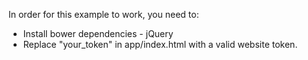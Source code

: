 In order for this example to work, you need to:
* Install bower dependencies - jQuery
* Replace "your_token" in app/index.html with a valid website token.
